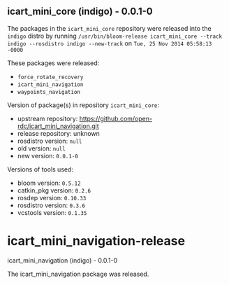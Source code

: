 ## icart_mini_core (indigo) - 0.0.1-0

The packages in the `icart_mini_core` repository were released into the `indigo` distro by running `/usr/bin/bloom-release icart_mini_core --track indigo --rosdistro indigo --new-track` on `Tue, 25 Nov 2014 05:58:13 -0000`

These packages were released:
- `force_rotate_recovery`
- `icart_mini_navigation`
- `waypoints_navigation`

Version of package(s) in repository `icart_mini_core`:
- upstream repository: https://github.com/open-rdc/icart_mini_navigation.git
- release repository: unknown
- rosdistro version: `null`
- old version: `null`
- new version: `0.0.1-0`

Versions of tools used:
- bloom version: `0.5.12`
- catkin_pkg version: `0.2.6`
- rosdep version: `0.10.33`
- rosdistro version: `0.3.6`
- vcstools version: `0.1.35`


icart_mini_navigation-release
=============================
icart_mini_navigation (indigo) - 0.0.1-0

The icart_mini_navigation package was released.
